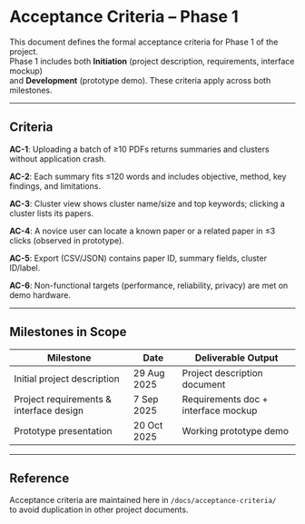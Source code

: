 # Acceptance Criteria – Phase 1

This document defines the formal acceptance criteria for Phase 1 of the project.  
Phase 1 includes both **Initiation** (project description, requirements, interface mockup)  
and **Development** (prototype demo). These criteria apply across both milestones.  

---

## Criteria

**AC-1**: Uploading a batch of ≥10 PDFs returns summaries and clusters without application crash.  

**AC-2**: Each summary fits ≤120 words and includes objective, method, key findings, and limitations.  

**AC-3**: Cluster view shows cluster name/size and top keywords; clicking a cluster lists its papers.  

**AC-4**: A novice user can locate a known paper or a related paper in ≤3 clicks (observed in prototype).  

**AC-5**: Export (CSV/JSON) contains paper ID, summary fields, cluster ID/label.  

**AC-6**: Non-functional targets (performance, reliability, privacy) are met on demo hardware.  

---

## Milestones in Scope

| Milestone                               | Date        | Deliverable Output                       |
|-----------------------------------------|-------------|------------------------------------------|
| Initial project description             | 29 Aug 2025 | Project description document             |
| Project requirements & interface design | 7 Sep 2025  | Requirements doc + interface mockup      |
| Prototype presentation                  | 20 Oct 2025 | Working prototype demo                   |

---

## Reference

Acceptance criteria are maintained here in `/docs/acceptance-criteria/`  
to avoid duplication in other project documents.
